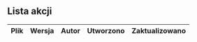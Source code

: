 ## Lista akcji
<!-- ACTIONS_TABLE_START -->
| Plik | Wersja | Autor | Utworzono | Zaktualizowano |
|------|--------|-------|-----------|----------------|
<!-- ACTIONS_TABLE_END -->
